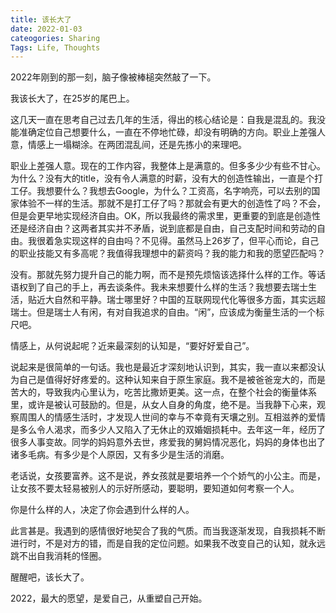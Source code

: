 ```yaml
---
title: 该长大了
date: 2022-01-03
cateogories: Sharing
Tags: Life, Thoughts
---
```


2022年刚到的那一刻，脑子像被棒槌突然敲了一下。

我该长大了，在25岁的尾巴上。

这几天一直在思考自己过去几年的生活，得出的核心结论是：自我是混乱的。我没能准确定位自己想要什么，一直在不停地忙碌，却没有明确的方向。职业上差强人意，情感上一塌糊涂。在两团混乱间，还是先拣小的来理吧。

职业上差强人意。现在的工作内容，我整体上是满意的。但多多少少有些不甘心。为什么？没有大的title，没有令人满意的时薪，没有大的创造性输出，一直是个打工仔。我想要什么？我想去Google，为什么？工资高，名字响亮，可以去别的国家体验不一样的生活。那就不是打工仔了吗？那就会有更大的创造性了吗？不会，但是会更早地实现经济自由。OK，所以我最终的需求里，更重要的到底是创造性还是经济自由？这两者其实并不矛盾，说到底都是自由，自己支配时间和劳动的自由。我很着急实现这样的自由吗？不见得。虽然马上26岁了，但平心而论，自己的职业技能又有多高呢？我值得我理想中的薪资吗？我的能力和我的愿望匹配吗？

没有。那就先努力提升自己的能力啊，而不是预先烦恼该选择什么样的工作。等话语权到了自己的手上，再去谈条件。我未来想要什么样的生活？我想要去瑞士生活，贴近大自然和平静。瑞士哪里好？中国的互联网现代化等很多方面，其实远超瑞士。但是瑞士人有闲，有对自我追求的自由。“闲”，应该成为衡量生活的一个标尺吧。

情感上，从何说起呢？近来最深刻的认知是，“要好好爱自己”。

说起来是很简单的一句话。我也是最近才深刻地认识到，其实，我一直以来都没认为自己是值得好好疼爱的。这种认知来自于原生家庭。我不是被爸爸宠大的，而是苦大的，导致我内心里认为，吃苦比撒娇更美。这一点，在整个社会的衡量体系里，或许是被认可鼓励的。但是，从女人自身的角度，绝不是。当我静下心来，观察周围人的情感生活时，才发现人世间的幸与不幸竟有天壤之别。互相滋养的爱情是多么令人渴求，而多少人又陷入了无休止的双婚姻损耗中。去年这一年，经历了很多人事变故。同学的妈妈意外去世，疼爱我的舅妈情况恶化，妈妈的身体也出了诸多毛病。有多少是个人原因，又有多少是生活的消磨。

老话说，女孩要富养。这不是说，养女孩就是要培养一个个娇气的小公主。而是，让女孩不要太轻易被别人的示好所感动，要聪明，要知道如何考察一个人。

你是什么样的人，决定了你会遇到什么样的人。

此言甚是。我遇到的感情很好地契合了我的气质。而当我逐渐发现，自我损耗不断进行时，不是对方的错，而是自我的定位问题。如果我不改变自己的认知，就永远跳不出自我消耗的怪圈。

醒醒吧，该长大了。

2022，最大的愿望，是爱自己，从重塑自己开始。

